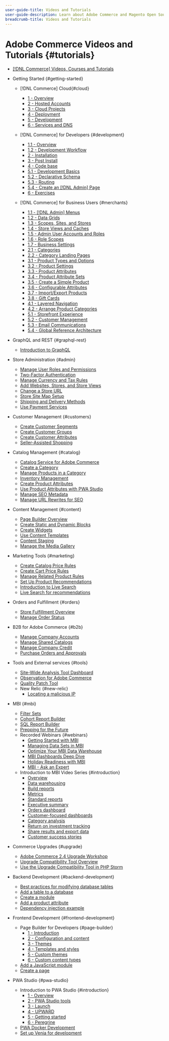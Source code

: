 ```yaml
---
user-guide-title: Videos and Tutorials
user-guide-description: Learn about Adobe Commerce and Magento Open Source through videos and tutorials. 
breadcrumb-title: Videos and Tutorials
---
```


# Adobe Commerce Videos and Tutorials {#tutorials}

+ [[!DNL Commerce] Videos, Courses and Tutorials](overview.md)
+ Getting Started {#getting-started}
  + [!DNL Commerce] Cloud{#cloud}
    + [1 - Overview](../cloud/1-overview.md)
    + [2 - Hosted Accounts](../cloud/2-accounts.md)
    + [3 - Cloud Projects](../cloud/3-projects.md)
    + [4 - Deployment](../cloud/4-deployment.md)
    + [5 - Development](../cloud/5-dev-config.md)
    + [6 - Services and DNS](../cloud/6-launch.md)

  + [!DNL Commerce] for Developers {#development}
    + [1.1 - Overview](../backend-development/backend-1-1-overview.md)
    + [1.2 - Development Workflow](../backend-development/backend-1-2-workflow.md)
    + [2 - Installation](../backend-development/backend-2-install.md)
    + [3 - Post Install](../backend-development/backend-3-post-install.md)
    + [4 - Code base](../backend-development/backend-4-code-base.md)
    + [5.1 - Development Basics](../backend-development/backend-5-1-dev-basics.md)
    + [5.2 - Declarative Schema](../backend-development/backend-5-2-declarative-schema.md)
    + [5.3 - Routing](../backend-development/backend-5-3-routing.md)
    + [5.4 - Create an [!DNL Admin] Page](../backend-development/backend-5-4-admin-page.md)
    + [6 - Exercises](../backend-development/backend-6-practice.md)

  + [!DNL Commerce] for Business Users {#merchants}
    + [1.1 - [!DNL Admin] Menus](../site-management/introduction/1-1-menus.md)
    + [1.2 - Data Grids](../site-management/introduction/1-2-data-grids.md)
    + [1.3 - Scopes, Sites, and Stores](../site-management/introduction/1-3-apps-scopes-sites-stores.md)
    + [1.4 - Store Views and Caches](../site-management/introduction/1-4-store-views-cache.md)
    + [1.5 - Admin User Accounts and Roles](../site-management/introduction/1-5-users-roles.md)
    + [1.6 - Role Scopes](../site-management/introduction/1-6-role-scopes.md)
    + [1.7 - Business Settings](../site-management/introduction/1-7-business-settings.md)
    + [2.1 - Categories](../site-management/introduction/2-1-categories.md)
    + [2.2 - Category Landing Pages](../site-management/introduction/2-2-category-landing-page.md)
    + [3.1 - Product Types and Options](../site-management/introduction/3-1-product-types-options.md)
    + [3.2 - Product Settings](../site-management/introduction/3-2-product-settings.md)
    + [3.3 - Product Attributes](../site-management/introduction/3-3-product-attributes.md)
    + [3.4 - Product Attribute Sets](../site-management/introduction/3-4-product-attribute-sets.md)
    + [3.5 - Create a Simple Product](../site-management/introduction/3-5-create-simple-product.md)
    + [3.6 - Configurable Attributes](../site-management/introduction/3-6-configurable-attributes.md)
    + [3.7 - Import/Export Products](../site-management/introduction/3-7-import-export-products.md)
    + [3.8 - Gift Cards](../site-management/introduction/3-8-gift-cards.md)
    + [4.1 - Layered Navigation](../site-management/introduction/4-1-layered-navigation.md)
    + [4.2 - Arrange Product Categories](../site-management/introduction/4-2-arrange-product-categories.md)
    + [5.1 - Storefront Experience](../site-management/introduction/5-1-storefront-experience.md)
    + [5.2 - Customer Management](../site-management/introduction/5-2-customer-management.md)
    + [5.3 - Email Communications](../site-management/introduction/5-3-store-communications.md)
    + [5.4 - Global Reference Architecture](https://experienceleague.adobe.com/docs/commerce-operations/implementation-playbook/architecture/global-reference.html) 

+ GraphQL and REST {#graphql-rest}
  + [Introduction to GraphQL](https://experienceleague.adobe.com/docs/commerce-learn/graphql-rest/getting-started-graphql.html)

+ Store Administration {#admin}
  + [Manage User Roles and Permissions](../site-management/users-roles-permissions.md)
  + [Two-Factor Authentication](../site-management/two-factor-authentication.md)
  + [Manage Currency and Tax Rules](../site-management/currency-tax-rules.md)
  + [Add Websites, Stores, and Store Views](../site-management/add-websites-stores-views.md)
  + [Change a Store URL](../site-management/change-store-url.md)
  + [Store Site Map Setup](../site-management/site-map-setup.md)
  + [Shipping and Delivery Methods](../site-management/shipping-delivery.md)
  + [Use Payment Services](../site-management/payment-services.md)


+ Customer Management {#customers}
  + [Create Customer Segments](../site-management/customer-segments.md)
  + [Create Customer Groups](../site-management/customer-groups.md)
  + [Create Customer Attributes](../site-management/customer-attributes.md)
  + [Seller-Assisted Shopping](../site-management/seller-assisted-shopping.md)

+ Catalog Management {#catalog}
  + [Catalog Service for Adobe Commerce](../site-management/catalog-service.md)
  + [Create a Category](../site-management/category-create.md)
  + [Manage Products in a Category](../site-management/category-products.md)
  + [Inventory Management](../site-management/inventory-management.md)
  + [Create Product Attributes](../site-management/product-attributes-create.md)
  + [Use Product Attributes with PWA Studio](../site-management/product-attributes-pwa.md)
  + [Manage SEO Metadata](../site-management/seo-metadata.md)
  + [Manage URL Rewrites for SEO](../site-management/seo-url-rewrites.md)

+ Content Management {#content}
  + [Page Builder Overview](../site-management/page-builder-overview.md)
  + [Create Static and Dynamic Blocks](../site-management/static-dynamic-blocks.md)
  + [Create Widgets](../site-management/widgets.md)
  + [Use Content Templates](../site-management/content-templates.md)
  + [Content Staging](../site-management/content-staging.md)
  + [Manage the Media Gallery](../site-management/media-gallery.md)

+ Marketing Tools {#marketing}
  + [Create Catalog Price Rules](../site-management/catalog-price-rules.md)
  + [Create Cart Price Rules](../site-management/cart-price-rules.md)
  + [Manage Related Product Rules](../site-management/related-product-rules.md)
  + [Set Up Product Recommendations](../site-management/product-recommendations.md)
  + [Introduction to Live Search](../site-management/live-search.md)
  + [Live Search for recommendations](../site-management/live-search-recommendations.md) 

+ Orders and Fulfillment {#orders}
  + [Store Fulfillment Overview](../site-management/store-fulfillment.md)
  + [Manage Order Status](../site-management/order-status.md)

+ B2B for Adobe Commerce {#b2b}
  + [Manage Company Accounts](../b2b/company-accounts.md)
  + [Manage Shared Catalogs](../b2b/shared-catalogs.md)
  + [Manage Company Credit](../b2b/company-credit.md)
  + [Purchase Orders and Approvals](../b2b/purchase-orders.md)

+ Tools and External services {#tools}
  + [Site-Wide Analysis Tool Dashboard](../tools/site-wide-analysis-tool.md)
  + [Observation for Adobe Commerce](../tools/observation-tool.md)
  + [Quality Patch Tool](../tools/quality-patch-tool.md)
  + New Relic {#new-relic}
    + [Locating a malicious IP](../new-relic/malicious-ip.md)

+ MBI {#mbi}
  + [Filter Sets](../business-intelligence/filter-sets.md)
  + [Cohort Report Builder](../business-intelligence/cohort-report-builder.md)
  + [SQL Report Builder](../business-intelligence/sql-report-builder.md)
  + [Prepping for the Future](../business-intelligence/prepare-for-future.md)  
  + Recorded Webinars {#webinars}
    + [Getting Started with MBI](https://experienceleague.adobe.com/docs/commerce-events/events/mbi/2021/getting-started.html)
    + [Managing Data Sets in MBI](https://experienceleague.adobe.com/docs/commerce-events/events/mbi/2022/manage-data-sets.html)
    + [Optimize Your MBI Data Warehouse](https://experienceleague.adobe.com/docs/commerce-events/events/mbi/2021/optimize-data-warehouse.html)
    + [MBI Dashboards Deep Dive](https://experienceleague.adobe.com/docs/commerce-events/events/mbi/2021/dashboards-deep-dive.html)
    + [Holiday Readiness with MBI](https://experienceleague.adobe.com/docs/commerce-events/events/mbi/2021/holiday-readiness.html)
    + [MBI - Ask an Expert](https://experienceleague.adobe.com/docs/commerce-events/events/mbi/2021/ask-expert.html)
  + Introduction to MBI Video Series {#introduction}
    + [Overview](../business-intelligence/1-overview.md)
    + [Data warehousing](../business-intelligence/2-data-warehousing.md)
    + [Build reports](../business-intelligence/3-build-reports.md)
    + [Metrics](../business-intelligence/4-metrics.md)
    + [Standard reports](../business-intelligence/5-standard-reports.md)
    + [Executive summary](../business-intelligence/6-executive-summary-dashboard.md)
    + [Orders dashboard](../business-intelligence/7-orders-dashboard.md)
    + [Customer-focused dashboards](../business-intelligence/8-customer-focused-dashboards.md)
    + [Category analysis](../business-intelligence/9-category-analysis.md)
    + [Return on investment tracking](../business-intelligence/10-roi-tracking.md)
    + [Share results and export data](../business-intelligence/11-share-results-export-data.md)
    + [Customer success stories](../business-intelligence/12-customer-success.md)

+ Commerce Upgrades {#upgrade}
  + [Adobe Commerce 2.4 Upgrade Workshop](../upgrade/2.4-upgrade-workshop.md)
  + [Upgrade Compatibility Tool Overview](../upgrade/upgrade-compatibility-tool-overview.md)
  + [Use the Upgrade Compatibility Tool in PHP Storm](../upgrade/uct-phpstorm.md)

+ Backend Development {#backend-development}
  + [Best practices for modifying database tables](https://experienceleague.adobe.com/docs/commerce-operations/implementation-playbook/best-practices/development/modifying-core-and-third-party-tables.html)
  + [Add a table to a database](../backend-development/new-db-table.md)
  + [Create a module](../backend-development/create-module.md)
  + [Add a product attribute](../backend-development/add-product-attribute.md)
  + [Dependency injection example](../backend-development/dependency-injection.md)

+ Frontend Development {#frontend-development}
  + Page Builder for Developers {#page-builder}
    + [1 - Introduction](../frontend-development/page-builder/1-intro-case-studies.md)
    + [2 - Configuration and content](../frontend-development/page-builder/2-config-create-content.md)
    + [3 - Themes](../frontend-development/page-builder/3-themes.md)
    + [4 - Templates and styles](../frontend-development/page-builder/4-admin-templates-apply-styles.md)
    + [5 - Custom themes](../frontend-development/page-builder/5-customize-theme.md)
    + [6 - Custom content types](../frontend-development/page-builder/6-custom-content-types.md)
  + [Add a JavaScript module](../frontend-development/add-javascript-module.md)
  + [Create a page](../frontend-development/create-page.md)

+ PWA Studio {#pwa-studio}
  + Introduction to PWA Studio {#introduction}
    + [1 - Overview](../pwa/introduction/1-overview.md)
    + [2 - PWA Studio tools](../pwa/introduction/2-pwa-studio-tools.md)
    + [3 - Launch](../pwa/introduction/3-launch.md)
    + [4 - UPWARD](../pwa/introduction/4-upward.md)
    + [5 - Getting started](../pwa/introduction/5-getting-started.md)
    + [6 - Peregrine](../pwa/introduction/6-peregrine.md)
  + [PWA Docker Development](../pwa/pwa-docker-development.md)
  + [Set up Venia for development](../pwa/set-up-venia-for-dev.md)

